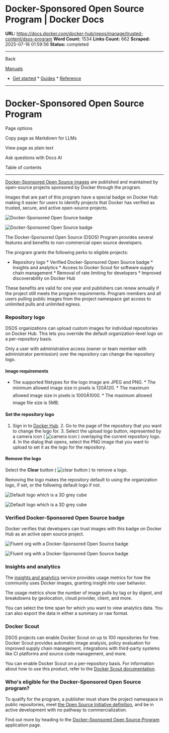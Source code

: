 # Docker-Sponsored Open Source Program | Docker Docs

**URL:** https://docs.docker.com/docker-hub/repos/manage/trusted-content/dsos-program
**Word Count:** 1534
**Links Count:** 662
**Scraped:** 2025-07-16 01:59:56
**Status:** completed

---

Back

[Manuals](https://docs.docker.com/manuals/)

  * [Get started](https://docs.docker.com/get-started/)   * [Guides](https://docs.docker.com/guides/)   * [Reference](https://docs.docker.com/reference/)

* * *

# Docker-Sponsored Open Source Program

Page options

Copy page as Markdown for LLMs

View page as plain text

Ask questions with Docs AI

Table of contents

* * *

[Docker-Sponsored Open Source images](https://hub.docker.com/search?q=&image_filter=open_source) are published and maintained by open-source projects sponsored by Docker through the program.

Images that are part of this program have a special badge on Docker Hub making it easier for users to identify projects that Docker has verified as trusted, secure, and active open-source projects.

![Docker-Sponsored Open Source badge](https://docs.docker.com/docker-hub/images/sponsored-badge-iso.png)

![Docker-Sponsored Open Source badge](https://docs.docker.com/docker-hub/images/sponsored-badge-iso.png)

The Docker-Sponsored Open Source \(DSOS\) Program provides several features and benefits to non-commercial open source developers.

The program grants the following perks to eligible projects:

  * Repository logo   * Verified Docker-Sponsored Open Source badge   * Insights and analytics   * Access to Docker Scout for software supply chain management   * Removal of rate limiting for developers   * Improved discoverability on Docker Hub

These benefits are valid for one year and publishers can renew annually if the project still meets the program requirements. Program members and all users pulling public images from the project namespace get access to unlimited pulls and unlimited egress.

### Repository logo

DSOS organizations can upload custom images for individual repositories on Docker Hub. This lets you override the default organization-level logo on a per-repository basis.

Only a user with administrative access \(owner or team member with administrator permission\) over the repository can change the repository logo.

#### Image requirements

  * The supported filetypes for the logo image are JPEG and PNG.   * The minimum allowed image size in pixels is 120Ã120.   * The maximum allowed image size in pixels is 1000Ã1000.   * The maximum allowed image file size is 5MB.

#### Set the repository logo

  1. Sign in to [Docker Hub](https://hub.docker.com).   2. Go to the page of the repository that you want to change the logo for.   3. Select the upload logo button, represented by a camera icon \( ![camera icon](https://docs.docker.com/images/upload_logo_sm.png) \) overlaying the current repository logo.   4. In the dialog that opens, select the PNG image that you want to upload to set it as the logo for the repository.

#### Remove the logo

Select the **Clear** button \( ![clear button](https://docs.docker.com/images/clear_logo_sm.png) \) to remove a logo.

Removing the logo makes the repository default to using the organization logo, if set, or the following default logo if not.

![Default logo which is a 3D grey cube](https://docs.docker.com/docker-hub/images/default_logo_sm.png)

![Default logo which is a 3D grey cube](https://docs.docker.com/docker-hub/images/default_logo_sm.png)

### Verified Docker-Sponsored Open Source badge

Docker verifies that developers can trust images with this badge on Docker Hub as an active open source project.

![Fluent org with a Docker-Sponsored Open Source badge](https://docs.docker.com/docker-hub/images/sponsored-badge.png)

![Fluent org with a Docker-Sponsored Open Source badge](https://docs.docker.com/docker-hub/images/sponsored-badge.png)

### Insights and analytics

The [insights and analytics](https://docs.docker.com/docker-hub/publish/insights-analytics) service provides usage metrics for how the community uses Docker images, granting insight into user behavior.

The usage metrics show the number of image pulls by tag or by digest, and breakdowns by geolocation, cloud provider, client, and more.

You can select the time span for which you want to view analytics data. You can also export the data in either a summary or raw format.

### Docker Scout

DSOS projects can enable Docker Scout on up to 100 repositories for free. Docker Scout provides automatic image analysis, policy evaluation for improved supply chain management, integrations with third-party systems like CI platforms and source code management, and more.

You can enable Docker Scout on a per-repository basis. For information about how to use this product, refer to the [Docker Scout documentation](https://docs.docker.com/scout/).

### Who's eligible for the Docker-Sponsored Open Source program?

To qualify for the program, a publisher must share the project namespace in public repositories, meet [the Open Source Initiative definition](https://opensource.org/docs/osd), and be in active development with no pathway to commercialization.

Find out more by heading to the [Docker-Sponsored Open Source Program](https://www.docker.com/community/open-source/application/) application page.
